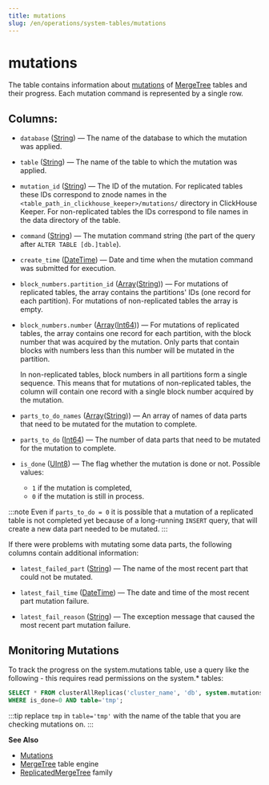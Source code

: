 ```yaml
---
title: mutations
slug: /en/operations/system-tables/mutations
---
```

# mutations

The table contains information about [mutations](/docs/en/sql-reference/statements/alter/index.md#mutations) of [MergeTree](/docs/en/engines/table-engines/mergetree-family/mergetree.md) tables and their progress. Each mutation command is represented by a single row.

## Columns:

- `database` ([String](/docs/en/sql-reference/data-types/string.md)) — The name of the database to which the mutation was applied.

- `table` ([String](/docs/en/sql-reference/data-types/string.md)) — The name of the table to which the mutation was applied.

- `mutation_id` ([String](/docs/en/sql-reference/data-types/string.md)) — The ID of the mutation. For replicated tables these IDs correspond to znode names in the `<table_path_in_clickhouse_keeper>/mutations/` directory in ClickHouse Keeper. For non-replicated tables the IDs correspond to file names in the data directory of the table.

- `command` ([String](/docs/en/sql-reference/data-types/string.md)) — The mutation command string (the part of the query after `ALTER TABLE [db.]table`).

- `create_time` ([DateTime](/docs/en/sql-reference/data-types/datetime.md)) —  Date and time when the mutation command was submitted for execution.

- `block_numbers.partition_id` ([Array](/docs/en/sql-reference/data-types/array.md)([String](/docs/en/sql-reference/data-types/string.md))) — For mutations of replicated tables, the array contains the partitions' IDs (one record for each partition). For mutations of non-replicated tables the array is empty.

- `block_numbers.number` ([Array](/docs/en/sql-reference/data-types/array.md)([Int64](/docs/en/sql-reference/data-types/int-uint.md))) — For mutations of replicated tables, the array contains one record for each partition, with the block number that was acquired by the mutation. Only parts that contain blocks with numbers less than this number will be mutated in the partition.

    In non-replicated tables, block numbers in all partitions form a single sequence. This means that for mutations of non-replicated tables, the column will contain one record with a single block number acquired by the mutation.

- `parts_to_do_names` ([Array](/docs/en/sql-reference/data-types/array.md)([String](/docs/en/sql-reference/data-types/string.md))) — An array of names of data parts that need to be mutated for the mutation to complete.

- `parts_to_do` ([Int64](/docs/en/sql-reference/data-types/int-uint.md)) — The number of data parts that need to be mutated for the mutation to complete.

- `is_done` ([UInt8](/docs/en/sql-reference/data-types/int-uint.md)) — The flag whether the mutation is done or not. Possible values:
    - `1` if the mutation is completed,
    - `0` if the mutation is still in process.

:::note
Even if `parts_to_do = 0` it is possible that a mutation of a replicated table is not completed yet because of a long-running `INSERT` query, that will create a new data part needed to be mutated.
:::

If there were problems with mutating some data parts, the following columns contain additional information:

- `latest_failed_part` ([String](/docs/en/sql-reference/data-types/string.md)) — The name of the most recent part that could not be mutated.

- `latest_fail_time` ([DateTime](/docs/en/sql-reference/data-types/datetime.md)) — The date and time of the most recent part mutation failure.

- `latest_fail_reason` ([String](/docs/en/sql-reference/data-types/string.md)) — The exception message that caused the most recent part mutation failure.

## Monitoring Mutations

To track the progress on the system.mutations table, use a query like the following - this requires read permissions on the system.* tables:

``` sql
SELECT * FROM clusterAllReplicas('cluster_name', 'db', system.mutations)
WHERE is_done=0 AND table='tmp';
```

:::tip
replace `tmp` in `table='tmp'` with the name of the table that you are checking mutations on.
:::

**See Also**

- [Mutations](/docs/en/sql-reference/statements/alter/index.md#mutations)
- [MergeTree](/docs/en/engines/table-engines/mergetree-family/mergetree.md) table engine
- [ReplicatedMergeTree](/docs/en/engines/table-engines/mergetree-family/replication.md) family
